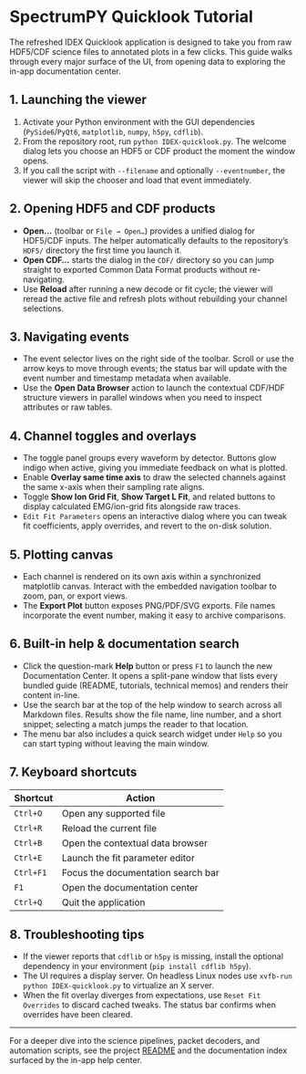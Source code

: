 # SpectrumPY Quicklook Tutorial

The refreshed IDEX Quicklook application is designed to take you from raw HDF5/CDF science files to annotated plots in a few clicks. This guide walks through every major surface of the UI, from opening data to exploring the in-app documentation center.

## 1. Launching the viewer

1. Activate your Python environment with the GUI dependencies (`PySide6`/`PyQt6`, `matplotlib`, `numpy`, `h5py`, `cdflib`).
2. From the repository root, run `python IDEX-quicklook.py`. The welcome dialog lets you choose an HDF5 or CDF product the moment the window opens.
3. If you call the script with `--filename` and optionally `--eventnumber`, the viewer will skip the chooser and load that event immediately.

## 2. Opening HDF5 and CDF products

* **Open…** (toolbar or `File → Open…`) provides a unified dialog for HDF5/CDF inputs. The helper automatically defaults to the repository’s `HDF5/` directory the first time you launch it.
* **Open CDF…** starts the dialog in the `CDF/` directory so you can jump straight to exported Common Data Format products without re-navigating.
* Use **Reload** after running a new decode or fit cycle; the viewer will reread the active file and refresh plots without rebuilding your channel selections.

## 3. Navigating events

* The event selector lives on the right side of the toolbar. Scroll or use the arrow keys to move through events; the status bar will update with the event number and timestamp metadata when available.
* Use the **Open Data Browser** action to launch the contextual CDF/HDF structure viewers in parallel windows when you need to inspect attributes or raw tables.

## 4. Channel toggles and overlays

* The toggle panel groups every waveform by detector. Buttons glow indigo when active, giving you immediate feedback on what is plotted.
* Enable **Overlay same time axis** to draw the selected channels against the same x-axis when their sampling rate aligns.
* Toggle **Show Ion Grid Fit**, **Show Target L Fit**, and related buttons to display calculated EMG/ion-grid fits alongside raw traces.
* `Edit Fit Parameters` opens an interactive dialog where you can tweak fit coefficients, apply overrides, and revert to the on-disk solution.

## 5. Plotting canvas

* Each channel is rendered on its own axis within a synchronized matplotlib canvas. Interact with the embedded navigation toolbar to zoom, pan, or export views.
* The **Export Plot** button exposes PNG/PDF/SVG exports. File names incorporate the event number, making it easy to archive comparisons.

## 6. Built-in help & documentation search

* Click the question-mark **Help** button or press `F1` to launch the new Documentation Center. It opens a split-pane window that lists every bundled guide (README, tutorials, technical memos) and renders their content in-line.
* Use the search bar at the top of the help window to search across all Markdown files. Results show the file name, line number, and a short snippet; selecting a match jumps the reader to that location.
* The menu bar also includes a quick search widget under `Help` so you can start typing without leaving the main window.

## 7. Keyboard shortcuts

| Shortcut | Action |
| -------- | ------ |
| `Ctrl+O` | Open any supported file |
| `Ctrl+R` | Reload the current file |
| `Ctrl+B` | Open the contextual data browser |
| `Ctrl+E` | Launch the fit parameter editor |
| `Ctrl+F1` | Focus the documentation search bar |
| `F1` | Open the documentation center |
| `Ctrl+Q` | Quit the application |

## 8. Troubleshooting tips

* If the viewer reports that `cdflib` or `h5py` is missing, install the optional dependency in your environment (`pip install cdflib h5py`).
* The UI requires a display server. On headless Linux nodes use `xvfb-run python IDEX-quicklook.py` to virtualize an X server.
* When the fit overlay diverges from expectations, use `Reset Fit Overrides` to discard cached tweaks. The status bar confirms when overrides have been cleared.

---

For a deeper dive into the science pipelines, packet decoders, and automation scripts, see the project [README](../README.md) and the documentation index surfaced by the in-app help center.

